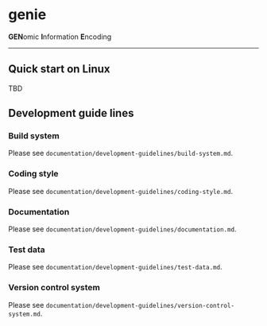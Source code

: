 # genie

**GEN**omic **I**nformation **E**ncoding

---

## Quick start on Linux

TBD

## Development guide lines

### Build system

Please see ``documentation/development-guidelines/build-system.md``.

### Coding style

Please see ``documentation/development-guidelines/coding-style.md``.

### Documentation

Please see ``documentation/development-guidelines/documentation.md``.

### Test data

Please see ``documentation/development-guidelines/test-data.md``.

### Version control system

Please see ``documentation/development-guidelines/version-control-system.md``.

